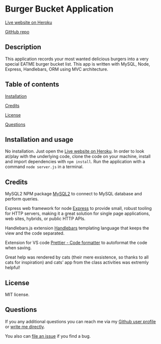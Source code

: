 # Burger Bucket Application

[Live website on Heroku](https://powerful-thicket-03747.herokuapp.com/)

[GitHub repo](https://github.com/szaster/Burger-App)

## Description

This application records your most wanted delicious burgers into a very special EATME burger bucket list. This app is written with MySQL, Node, Express, Handlebars, ORM using MVC architecture.

## Table of contents

[Installation](#installation)

[Credits](#credits)

[License](#license)

[Questions](#questions)

## Installation and usage

No installation. Just open the [Live website on Heroku](https://powerful-thicket-03747.herokuapp.com/).
In order to look at/play with the underlying code, clone the code on your machine, install and import dependencies with `npm install`. Run the application with a command `node server.js` in a terminal.

## Credits

MySQL2 NPM package [MySQL2](https://www.npmjs.com/package/mysql2) to connect to MySQL database and perform queries.

Express web framework for node [Express](https://www.npmjs.com/package/express) to provide small, robust tooling for HTTP servers, making it a great solution for single page applications, web sites, hybrids, or public HTTP APIs.

Handlebars.js extension [Handlebars](https://www.npmjs.com/package/handlebars) templating language that keeps the view and the code separated.

Extension for VS code [Prettier - Code formatter](https://marketplace.visualstudio.com/items?itemName=esbenp.prettier-vscode) to autoformat the code when saving.

Great help was rendered by cats (their mere exsistence, so thanks to all cats for inspiration) and cats' app from the class activities was extremly helpful!

## License

MIT license.

## Questions

If you any additional questions you can reach me via my [Github user profile](https://www.github.com/szaster) or [write me directly](mailto:szaster@protonmail.com).

You also can [file an issue](https://github.com/szaster/Burger-App/issues) if you find a bug.

<!-- **Bold** and _Italic_ and `Code` text -->

<!-- [Link](url) and ![Image](src) -->
